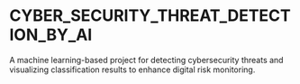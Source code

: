 # CYBER_SECURITY_THREAT_DETECTION_BY_AI
A machine learning-based project for detecting cybersecurity threats and visualizing classification results to enhance digital risk monitoring.
